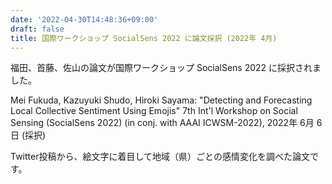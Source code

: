 ```yaml
---
date: '2022-04-30T14:48:36+09:00'
draft: false
title: 国際ワークショップ SocialSens 2022 に論文採択 (2022年 4月)
---
```


福田、首藤、佐山の論文が国際ワークショップ SocialSens 2022 に採択されました。

Mei Fukuda, Kazuyuki Shudo, Hiroki Sayama: "Detecting and Forecasting Local Collective Sentiment Using Emojis" 7th Int'l Workshop on Social Sensing (SocialSens 2022) (in conj. with AAAI ICWSM-2022), 2022年 6月 6日 (採択)

Twitter投稿から、絵文字に着目して地域（県）ごとの感情変化を調べた論文です。